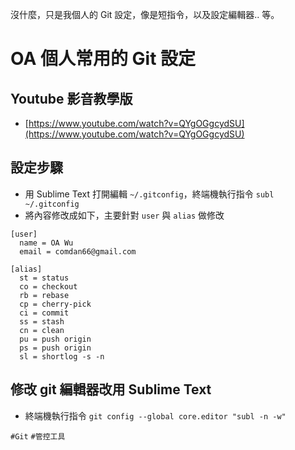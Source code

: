 沒什麼，只是我個人的 Git 設定，像是短指令，以及設定編輯器.. 等。

# OA 個人常用的 Git 設定

## Youtube 影音教學版
* [https://www.youtube.com/watch?v=QYgOGgcydSU](https://www.youtube.com/watch?v=QYgOGgcydSU)

## 設定步驟
* 用 Sublime Text 打開編輯 `~/.gitconfig`，終端機執行指令 `subl ~/.gitconfig`
* 將內容修改成如下，主要針對 `user` 與 `alias` 做修改

```
[user]
  name = OA Wu
  email = comdan66@gmail.com

[alias]
  st = status
  co = checkout
  rb = rebase
  cp = cherry-pick
  ci = commit
  ss = stash
  cn = clean
  pu = push origin
  ps = push origin
  sl = shortlog -s -n
```

## 修改 git 編輯器改用 Sublime Text
* 終端機執行指令 `git config --global core.editor "subl -n -w"`

`#Git` `#管控工具`